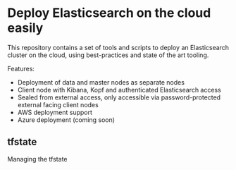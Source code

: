 # Deploy Elasticsearch on the cloud easily

This repository contains a set of tools and scripts to deploy an Elasticsearch cluster on the cloud, using best-practices and state of the art tooling.

Features:

* Deployment of data and master nodes as separate nodes
* Client node with Kibana, Kopf and authenticated Elasticsearch access
* Sealed from external access, only accessible via password-protected external facing client nodes
* AWS deployment support
* Azure deployment (coming soon)

## tfstate

Managing the tfstate
